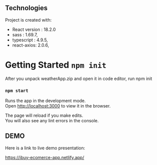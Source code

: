 ## Technologies
Project is created with:
* React version : 18.2.0
* sass : 1.69.7,
* typescript : 4.9.5,
* react-axios: 2.0.6,

# Getting Started `npm init`

After you unpack weatherApp.zip and open it in code editor, run npm init 

### `npm start`

Runs the app in the development mode.\
Open [http://localhost:3000](http://localhost:3000) to view it in the browser.

The page will reload if you make edits.\
You will also see any lint errors in the console.

## DEMO

Here is a link to live demo presentation: 

https://ibuy-ecomerce-app.netlify.app/
